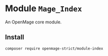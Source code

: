 # Module `Mage_Index`

An OpenMage core module.

## Install

``` bash
composer require openmage-strict/module-index
```

